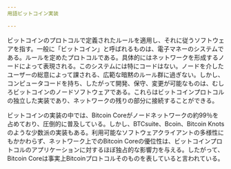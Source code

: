 ```yaml
---
用語ビットコイン実装

---
```

ビットコインのプロトコルで定義されたルールを適用し、それに従うソフトウェアを指す。一般に「ビットコイン」と呼ばれるものは、電子マネーのシステムである。ルールを定めたプロトコルである。具体的にはネットワークを形成するノードによって表現される。このシステムには特にコードはない。ノードを介したユーザーの総意によって課される、広範な暗黙のルール群に過ぎない。しかし、コンピュータコードを持ち、したがって開発、保守、変更が可能なものは、むしろビットコインのノードソフトウェアである。これらはビットコインプロトコルの独立した実装であり、ネットワークの残りの部分に接続することができる。

ビットコインの実装の中では、Bitcoin Coreがノードネットワークの約99％を占めており、圧倒的に普及している。しかし、BTCsuite、Bcoin、Bitcoin Knotsのような少数派の実装もある。利用可能なソフトウェアクライアントの多様性にもかかわらず、ネットワーク上でのBitcoin Coreの優位性は、ビットコインプロトコルのアプリケーションに対するほぼ独占的な影響力を与える。したがって、Bitcoin Coreは事実上Bitcoinプロトコルそのものを表していると言われている。